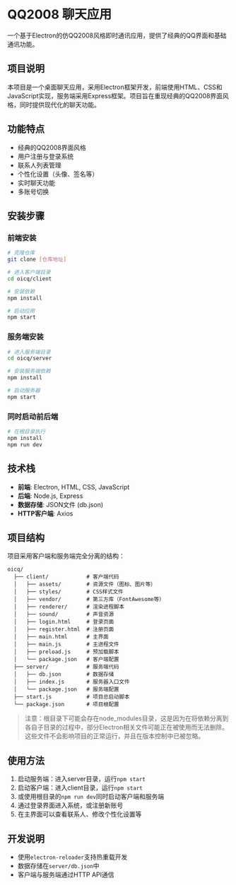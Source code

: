 # QQ2008 聊天应用

一个基于Electron的仿QQ2008风格即时通讯应用，提供了经典的QQ界面和基础通讯功能。

## 项目说明

本项目是一个桌面聊天应用，采用Electron框架开发，前端使用HTML、CSS和JavaScript实现，服务端采用Express框架。项目旨在重现经典的QQ2008界面风格，同时提供现代化的聊天功能。

## 功能特点

- 经典的QQ2008界面风格
- 用户注册与登录系统
- 联系人列表管理
- 个性化设置（头像、签名等）
- 实时聊天功能
- 多账号切换

## 安装步骤

### 前端安装

```bash
# 克隆仓库
git clone [仓库地址]

# 进入客户端目录
cd oicq/client

# 安装依赖
npm install

# 启动应用
npm start
```

### 服务端安装

```bash
# 进入服务端目录
cd oicq/server

# 安装服务端依赖
npm install

# 启动服务器
npm start
```

### 同时启动前后端

```bash
# 在根目录执行
npm install
npm run dev
```

## 技术栈

- **前端**: Electron, HTML, CSS, JavaScript
- **后端**: Node.js, Express
- **数据存储**: JSON文件 (db.json)
- **HTTP客户端**: Axios

## 项目结构

项目采用客户端和服务端完全分离的结构：

```
oicq/
  ├── client/            # 客户端代码
  │   ├── assets/        # 资源文件（图标、图片等）
  │   ├── styles/        # CSS样式文件
  │   ├── vendor/        # 第三方库（FontAwesome等）
  │   ├── renderer/      # 渲染进程脚本
  │   ├── sound/         # 声音资源
  │   ├── login.html     # 登录页面
  │   ├── register.html  # 注册页面
  │   ├── main.html      # 主界面
  │   ├── main.js        # 主进程文件
  │   ├── preload.js     # 预加载脚本
  │   └── package.json   # 客户端配置
  ├── server/            # 服务端代码
  │   ├── db.json        # 数据存储
  │   ├── index.js       # 服务器入口文件
  │   └── package.json   # 服务端配置
  ├── start.js           # 项目总启动脚本
  └── package.json       # 项目根配置
```

> 注意：根目录下可能会存在node_modules目录，这是因为在将依赖分离到各自子目录的过程中，部分Electron相关文件可能正在被使用而无法删除。这些文件不会影响项目的正常运行，并且在版本控制中已被忽略。

## 使用方法

1. 启动服务端：进入server目录，运行`npm start`
2. 启动客户端：进入client目录，运行`npm start`
3. 或使用根目录的`npm run dev`同时启动客户端和服务端
4. 通过登录界面进入系统，或注册新账号
5. 在主界面可以查看联系人、修改个性化设置等

## 开发说明

- 使用`electron-reloader`支持热重载开发
- 数据存储在`server/db.json`中
- 客户端与服务端通过HTTP API通信 